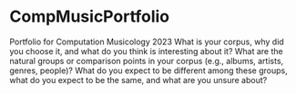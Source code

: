 # CompMusicPortfolio
Portfolio for Computation Musicology 2023
What is your corpus, why did you choose it, and what do you think is interesting about it?
What are the natural groups or comparison points in your corpus (e.g., albums, artists, genres, people)? What do you expect to be different among these groups, what do you expect to be the same, and what are you unsure about? 
